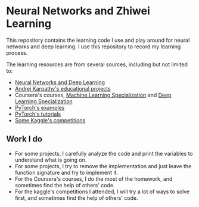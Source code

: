 # Neural Networks and Zhiwei Learning

This repository contains the learning code I use and play around for neural networks and deep learning. I use this 
repository to record my learning process.

The learning resources are from several sources, including but not limited to:

* [Neural Networks and Deep Learning](http://neuralnetworksanddeeplearning.com/) 
* [Andrej Karpathy's educational projects](https://github.com/karpathy)
* Coursera's courses, [Machine Learning Specialization](https://www.coursera.org/specializations/machine-learning-introduction) and [Deep Learning Specialization](https://www.coursera.org/specializations/deep-learning)
* [PyTorch's examples](https://github.com/pytorch/examples)
* [PyTorch's tutorials](https://github.com/pytorch/tutorials)
* [Some Kaggle's competitions](https://www.kaggle.com/lzwjava)

## Work I do 

* For some projects, I carefully analyze the code and print the variables to understand what is going on.
* For some projects, I try to remove the implementation and just leave the function signature and try to implement it.
* For the Coursera's courses, I do the most of the homework, and sometimes find the help of others' code.
* For the kaggle's competitions I attended, I will try a lot of ways to solve first, and sometimes find the help of 
others' code.
